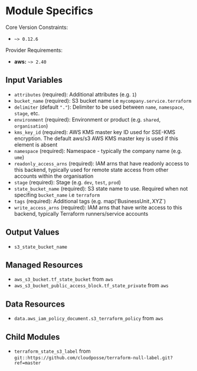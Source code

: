 # Module Specifics

Core Version Constraints:
* `~> 0.12.6`

Provider Requirements:
* **aws:** `~> 2.40`

## Input Variables
* `attributes` (required): Additional attributes (e.g. `1`)
* `bucket_name` (required): S3 bucket name i.e `mycompany.service.terraform`
* `delimiter` (default `"."`): Delimiter to be used between `name`, `namespace`, `stage`, etc.
* `environment` (required): Environment or product (e.g.  `shared`, `organisation`)
* `kms_key_id` (required): AWS KMS master key ID used for SSE-KMS encryption. The default aws/s3 AWS KMS master key is used if this element is absent
* `namespace` (required): Namespace - typically the company name (e.g. `ume`)
* `readonly_access_arns` (required): IAM arns that have readonly access to this backend, typically used for remote state access from other accounts within the organisation
* `stage` (required): Stage (e.g. `dev`, `test`, `prod`)
* `state_bucket_name` (required): S3 state name to use. Required when not specifing `bucket_name` i.e `terraform`
* `tags` (required): Additional tags (e.g. map('BusinessUnit`,`XYZ`)
* `write_access_arns` (required): IAM arns that have write access to this backend, typically Terraform runners/service accounts

## Output Values
* `s3_state_bucket_name`

## Managed Resources
* `aws_s3_bucket.tf_state_bucket` from `aws`
* `aws_s3_bucket_public_access_block.tf_state_private` from `aws`

## Data Resources
* `data.aws_iam_policy_document.s3_terraform_policy` from `aws`

## Child Modules
* `terraform_state_s3_label` from `git::https://github.com/cloudposse/terraform-null-label.git?ref=master`

